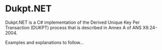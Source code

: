 Dukpt.NET
=========

Dukpt.NET is a C# implementation of the Derived Unique Key Per Transaction (DUKPT) process that is described in Annex A of ANS X9.24-2004.

Examples and explanations to follow...

